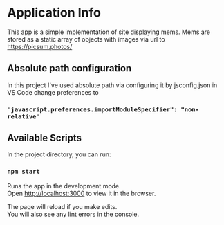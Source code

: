# Application Info
This app is a simple implementation of site displaying mems.
Mems are stored as a static array of objects with images via url to https://picsum.photos/

## Absolute path configuration
In this project I've used absolute path via configuring it by jsconfig.json
in VS Code change preferences to 
### `"javascript.preferences.importModuleSpecifier": "non-relative"`

## Available Scripts

In the project directory, you can run:

### `npm start`

Runs the app in the development mode.\
Open [http://localhost:3000](http://localhost:3000) to view it in the browser.

The page will reload if you make edits.\
You will also see any lint errors in the console.
